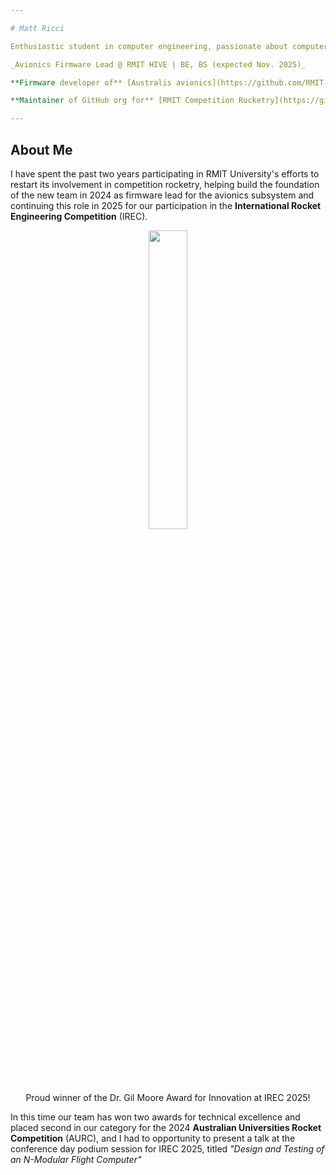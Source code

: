 ```yaml
---

# Matt Ricci

Enthusiastic student in computer engineering, passionate about computer architecture, embedded systems programming, and RTL design. I have experience developing firmware for student rocket avionics using FreeRTOS on ARM-based targets, with skills in both hardware and software domains.

_Avionics Firmware Lead @ RMIT HIVE | BE, BS (expected Nov. 2025)_

**Firmware developer of** [Australis avionics](https://github.com/RMIT-Competition-Rocketry/Australis-Avionics-firmware)

**Maintainer of GitHub org for** [RMIT Competition Rocketry](https://github.com/RMIT-Competition-Rocketry)

---
```


## About Me

I have spent the past two years participating in RMIT University's efforts to restart its involvement in competition rocketry, helping build the foundation of the new team in 2024 as firmware lead for the avionics subsystem and continuing this role in 2025 for our participation in the **International Rocket Engineering Competition** (IREC). 

<div align='center'>
<img src='https://github.com/user-attachments/assets/6beb8d3a-4726-4d80-b682-8aea7b14c39d' width=35%/>

Proud winner of the Dr. Gil Moore Award for Innovation at IREC 2025!
</div>


In this time our team has won two awards for technical excellence and placed second in our category for the 2024 **Australian Universities Rocket Competition** (AURC), and I had to opportunity to present a talk at the conference day podium session for IREC 2025, titled _"Design and Testing of an N-Modular Flight Computer"_
